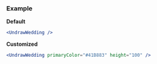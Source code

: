 ### Example

**Default**
```jsx
<UndrawWedding />
```

**Customized**
```jsx
<UndrawWedding primaryColor="#41B883" height="100" />
```
